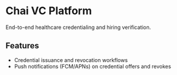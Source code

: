 # Chai VC Platform

End-to-end healthcare credentialing and hiring verification.

## Features

- Credential issuance and revocation workflows
- Push notifications (FCM/APNs) on credential offers and revokes
